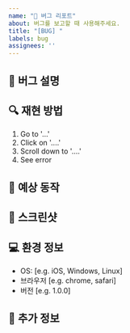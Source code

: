```yaml
---
name: "🐛 버그 리포트"
about: 버그를 보고할 때 사용해주세요.
title: "[BUG] "
labels: bug
assignees: ''
---
```


## 🐛 버그 설명
<!-- 어떤 버그인지 명확하고 간결하게 설명해주세요. -->

## 🔍 재현 방법
<!-- 버그를 재현하기 위한 단계를 알려주세요. -->
1. Go to '...'
2. Click on '....'
3. Scroll down to '....'
4. See error

## 🎯 예상 동작
<!-- 정상적으로 동작했을 때 기대되는 결과를 알려주세요. -->

## 📸 스크린샷
<!-- 가능하다면 스크린샷을 첨부해주세요. -->

## 💻 환경 정보
- OS: [e.g. iOS, Windows, Linux]
- 브라우저 [e.g. chrome, safari]
- 버전 [e.g. 1.0.0]

## 📝 추가 정보
<!-- 기타 참고할 사항이 있다면 여기에 적어주세요. -->
